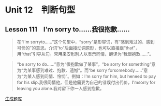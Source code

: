 ﻿ # Unit 12　判断句型
 ## Lesson 111　I'm sorry to……我很抱歉……
 
> 在“I'm sorryto……”这个句型中，“sorry”是形容词，有“感到难过的、感到可怜的”的意思。介词“to”后面接动词原形，也可以直接跟“that”，用“that”引导从句。常用来安慰别人以表示同情，翻译为“我很抱歉……”。

> “be sorry to do……”意为“很抱歉做了某事”。“be sorry for something”意为“为某事感到难过、抱歉、遗憾”。而“be sorry forsomebody……”意为“为某人感到同情、怜悯”。例如：I'm sorry for him, but heneed to pay for his slip.我很同情他，但是他需要为自己的错误付出代价。I'msorry for leaving you alone.我对留下你一人感到抱歉。


 [生成题库](./question/f111.json)